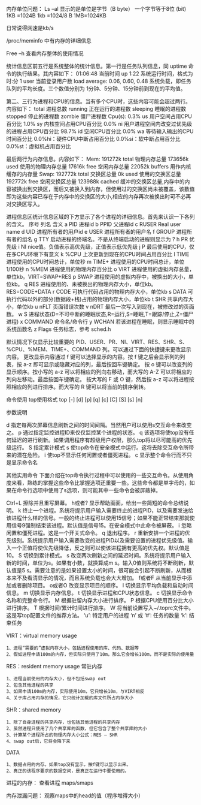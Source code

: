 内存单位问题：
Ls –al 显示的是单位是字节（B byte）
一个字节等于8位 (bit)
1KB =1024B
1kb =1024/8 B
1MB=1024KB

日常说得网速是kb/s

/proc/meminfo 中有内存的详细信息

Free –h 查看内存整体的使用情况

统计信息区前五行是系统整体的统计信息。第一行是任务队列信息，同 uptime 命令的执行结果。其内容如下：
01:06:48    当前时间
up 1:22    系统运行时间，格式为时:分
1 user    当前登录用户数
load average: 0.06, 0.60, 0.48    系统负载，即任务队列的平均长度。三个数值分别为 1分钟、5分钟、15分钟前到现在的平均值。


第二、三行为进程和CPU的信息。当有多个CPU时，这些内容可能会超过两行。内容如下：
total 进程总数
running 正在运行的进程数
sleeping 睡眠的进程数
stopped 停止的进程数
zombie 僵尸进程数
Cpu(s): 
0.3% us 用户空间占用CPU百分比
1.0% sy 内核空间占用CPU百分比
0.0% ni 用户进程空间内改变过优先级的进程占用CPU百分比
98.7% id 空闲CPU百分比
0.0% wa 等待输入输出的CPU时间百分比
0.0%hi：硬件CPU中断占用百分比
0.0%si：软中断占用百分比
0.0%st：虚拟机占用百分比


最后两行为内存信息。内容如下：
Mem:
191272k total    物理内存总量
173656k used    使用的物理内存总量
17616k free    空闲内存总量
22052k buffers    用作内核缓存的内存量
Swap: 
192772k total    交换区总量
0k used    使用的交换区总量
192772k free    空闲交换区总量
123988k cached    缓冲的交换区总量,内存中的内容被换出到交换区，而后又被换入到内存，但使用过的交换区尚未被覆盖，该数值即为这些内容已存在于内存中的交换区的大小,相应的内存再次被换出时可不必再对交换区写入。

进程信息区统计信息区域的下方显示了各个进程的详细信息。首先来认识一下各列的含义。
序号  列名    含义
a    PID     进程id
b    PPID    父进程id
c    RUSER   Real user name
d    UID     进程所有者的用户id
e    USER    进程所有者的用户名
f    GROUP   进程所有者的组名
g    TTY     启动进程的终端名。不是从终端启动的进程则显示为 ?
h    PR      优先级
i    NI      nice值。负值表示高优先级，正值表示低优先级
j    P       最后使用的CPU，仅在多CPU环境下有意义
k    %CPU    上次更新到现在的CPU时间占用百分比
l    TIME    进程使用的CPU时间总计，单位秒
m    TIME+   进程使用的CPU时间总计，单位1/100秒
n    %MEM    进程使用的物理内存百分比
o    VIRT    进程使用的虚拟内存总量，单位kb。VIRT=SWAP+RES
p    SWAP    进程使用的虚拟内存中，被换出的大小，单位kb。
q    RES     进程使用的、未被换出的物理内存大小，单位kb。RES=CODE+DATA
r    CODE    可执行代码占用的物理内存大小，单位kb
s    DATA    可执行代码以外的部分(数据段+栈)占用的物理内存大小，单位kb
t    SHR     共享内存大小，单位kb
u    nFLT    页面错误次数
v    nDRT    最后一次写入到现在，被修改过的页面数。
w    S       进程状态(D=不可中断的睡眠状态,R=运行,S=睡眠,T=跟踪/停止,Z=僵尸进程)
x    COMMAND 命令名/命令行
y    WCHAN   若该进程在睡眠，则显示睡眠中的系统函数名
z    Flags   任务标志，参考 sched.h

默认情况下仅显示比较重要的 PID、USER、PR、NI、VIRT、RES、SHR、S、%CPU、%MEM、TIME+、COMMAND 列。可以通过下面的快捷键来更改显示内容。 
更改显示内容通过 f 键可以选择显示的内容。按 f 键之后会显示列的列表，按 a-z 即可显示或隐藏对应的列，最后按回车键确定。 
按 o 键可以改变列的显示顺序。按小写的 a-z 可以将相应的列向右移动，而大写的 A-Z 可以将相应的列向左移动。最后按回车键确定。 
按大写的 F 或 O 键，然后按 a-z 可以将进程按照相应的列进行排序。而大写的 R 键可以将当前的排序倒转。

命令使用
top使用格式
top [-] [d] [p] [q] [c] [C] [S] [s]  [n]

参数说明
 
 
d 指定每两次屏幕信息刷新之间的时间间隔。当然用户可以使用s交互命令来改变之。 
p 通过指定监控进程ID来仅仅监控某个进程的状态。 
q 该选项将使top没有任何延迟的进行刷新。如果调用程序有超级用户权限，那么top将以尽可能高的优先级运行。 
S 指定累计模式 
s 使top命令在安全模式中运行。这将去除交互命令所带来的潜在危险。 
i 使top不显示任何闲置或者僵死进程。 
c 显示整个命令行而不只是显示命令名 
 
 

其他实用命令
下面介绍在top命令执行过程中可以使用的一些交互命令。从使用角度来看，熟练的掌握这些命令比掌握选项还重要一些。这些命令都是单字母的，如果在命令行选项中使用了s选项，则可能其中一些命令会被屏蔽掉。
 
 
Ctrl+L 擦除并且重写屏幕。 
h或者? 显示帮助画面，给出一些简短的命令总结说明。 
k       终止一个进程。系统将提示用户输入需要终止的进程PID，以及需要发送给该进程什么样的信号。一般的终止进程可以使用15信号；如果不能正常结束那就使用信号9强制结束该进程。默认值是信号15。在安全模式中此命令被屏蔽。 
i 忽略闲置和僵死进程。这是一个开关式命令。 
q 退出程序。 
r 重新安排一个进程的优先级别。系统提示用户输入需要改变的进程PID以及需要设置的进程优先级值。输入一个正值将使优先级降低，反之则可以使该进程拥有更高的优先权。默认值是10。 
S 切换到累计模式。 
s 改变两次刷新之间的延迟时间。系统将提示用户输入新的时间，单位为s。如果有小数，就换算成m s。输入0值则系统将不断刷新，默认值是5 s。需要注意的是如果设置太小的时间，很可能会引起不断刷新，从而根本来不及看清显示的情况，而且系统负载也会大大增加。 
f或者F 从当前显示中添加或者删除项目。 
o或者O 改变显示项目的顺序。 
l 切换显示平均负载和启动时间信息。 
m 切换显示内存信息。 
t 切换显示进程和CPU状态信息。 
c 切换显示命令名称和完整命令行。 
M 根据驻留内存大小进行排序。 
P 根据CPU使用百分比大小进行排序。 
T 根据时间/累计时间进行排序。 
W 将当前设置写入~/.toprc文件中。这是写top配置文件的推荐方法。
‘u’: 特定用户的进程
‘n’ 或 ‘#’: 任务的数量
‘k’: 结束任务

VIRT：virtual memory usage 

    1、进程“需要的”虚拟内存大小，包括进程使用的库、代码、数据等 
    2、假如进程申请100m的内存，但实际只使用了10m，那么它会增长100m，而不是实际的使用量 

RES：resident memory usage 常驻内存 

    1、进程当前使用的内存大小，但不包括swap out 
    2、包含其他进程的共享 
    3、如果申请100m的内存，实际使用10m，它只增长10m，与VIRT相反 
    4、关于库占用内存的情况，它只统计加载的库文件所占内存大小 

SHR：shared memory 

    1、除了自身进程的共享内存，也包括其他进程的共享内存 
    2、虽然进程只使用了几个共享库的函数，但它包含了整个共享库的大小 
    3、计算某个进程所占的物理内存大小公式：RES – SHR 
    4、swap out后，它将会降下来 

DATA 

    1、数据占用的内存。如果top没有显示，按f键可以显示出来。 
    2、真正的该程序要求的数据空间，是真正在运行中要使用的。


进程的内存：
查看进程 maps/smaps

内存泄漏问题：
观察maps中的head的值（程序堆得大小）
